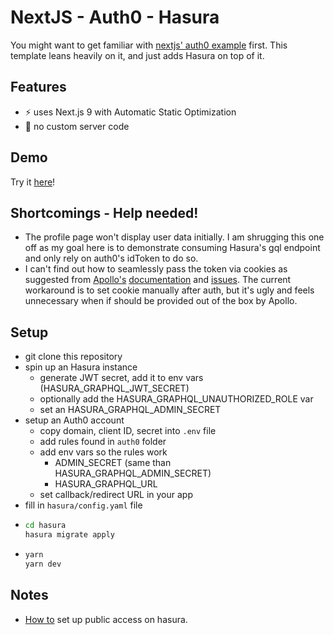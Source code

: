 # NextJS - Auth0 - Hasura

You might want to get familiar with [nextjs' auth0 example](https://github.com/zeit/next.js/tree/canary/examples/auth0) first. This template leans heavily on it, and just adds Hasura on top of it.

## Features

- ⚡️ uses Next.js 9 with Automatic Static Optimization
- 🚫 no custom server code

## Demo

Try it [here](https://nextjs-auth0-hasura.vgrafe.now.sh/)!

## Shortcomings - Help needed!

- The profile page won't display user data initially. I am shrugging this one off as my goal here is to demonstrate consuming Hasura's gql endpoint and only rely on auth0's idToken to do so.
- I can't find out how to seamlessly pass the token via cookies as suggested from [Apollo's](https://github.com/apollographql/apollo-client/issues/4455) [documentation](https://github.com/apollographql/apollo-client/issues/4190) and [issues](https://github.com/apollographql/apollo-client/issues/41900). The current workaround is to set cookie manually after auth, but it's ugly and feels unnecessary when if should be provided out of the box by Apollo.

## Setup

- git clone this repository
- spin up an Hasura instance
  - generate JWT secret, add it to env vars (HASURA_GRAPHQL_JWT_SECRET)
  - optionally add the HASURA_GRAPHQL_UNAUTHORIZED_ROLE var
  - set an HASURA_GRAPHQL_ADMIN_SECRET
- setup an Auth0 account
  - copy domain, client ID, secret into `.env` file
  - add rules found in `auth0` folder
  - add env vars so the rules work
    - ADMIN_SECRET (same than HASURA_GRAPHQL_ADMIN_SECRET)
    - HASURA_GRAPHQL_URL
  - set callback/redirect URL in your app
- fill in `hasura/config.yaml` file
- ```bash
  cd hasura
  hasura migrate apply
  ```
- ```bash
  yarn
  yarn dev
  ```

## Notes

- [How to](https://dev.to/mikewheaton/public-graphql-queries-with-hasura-2n06) set up public access on hasura.
